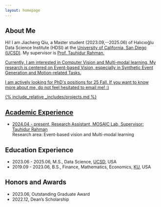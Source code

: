 ```yaml
---
layout: homepage
---
```


## About Me

Hi! I am Jiacheng Qiu, a Master student (2023.09,--2025.06) of <a href="https://datascience.ucsd.edu/"> </a> Halıcıoğlu Data Science Institute (HDSI) at the <a href="https://ucsd.edu/">University of California, San Diego (UCSD)</a>. My supervisor is <a href="https://www.tauhidurrahman.com/">Prof. Tauhidur Rahman. 

Currently, I am interested in Computer Vision and Multi-modal learning.
My research is centered on Event-based Vision, especially in Synthetic Event Generation and Motion-related Tasks. 

I am actively looking for PhD's positions for 25 Fall. If you want to know more about me, do not feel hesitated to email me!  :)



{% include_relative _includes/projects.md %}

## Academic Experience
- 2024.04 - present, Research Assistant, <a href="https://mosaic-laboratory.github.io">MOSAIC Lab, Supervisor: <a href="https://www.tauhidurrahman.com">Tauhidur Rahman</a> 
 <br>Research area: Event-based vision and Multi-modal learning

## Education Experience
- 2023.06 - 2025.06, M.S., Data Science, <a href="https://ucsd.edu/">UCSD</a>, USA
- 2019.09 - 2023.06, B.S., Finance, Mathematics, Economics, <a href="https://www.kean.edu/">KU</a>, USA

## Honors and Awards
- 2023.06, Outstanding Graduate Award
- 2022.12, Dean’s Scholarship







<head>
    <meta charset="UTF-8">
    <meta name="viewport" content="width=device-width, initial-scale=1.0">
    <title>Gallery</title>
    <style>
        .gallery {
            display: grid;
            grid-template-columns: repeat(auto-fill, minmax(150px, 1fr)); /* Adapts number of columns based on screen size */
            grid-gap: 10px; /* Spacing between items */
            padding: 10px; /* Padding around the gallery */
        }

        .gallery .item {
            display: flex;
            flex-direction: column; /* Stack image and text vertically */
            align-items: center; /* Center-align items */
        }

        .gallery img {
            width: 100%; /* Images take full width of their container */
            height: auto; /* Maintain aspect ratio */
            border-radius: 8px; /* Rounded corners (optional) */
        }

        .description {
            text-align: center; /* Center-align text */
            padding-top: 5px; /* Space between image and text */
            color: #666; /* Light grey text color, adjust as needed */
            font-size: 0.8em; /* Smaller font size for descriptions */
        }
    </style>
</head>
<body>
    <h2>Life Moments</h2>
    <div class="gallery">
        <!-- Each item in the gallery includes an image and a description -->
        <div class="item">
            <img src="assets/img/moments/birthday1.JPG" alt="25th Birthday">
            <div class="description">Birthday celebration</div>
        </div>
        <div class="item">
            <img src="assets/img/moments/birthday2.JPG" alt="25th Birthday">
            <div class="description">Another Birthday Moment</div>
        </div>

        <!-- Add more items as needed -->
    </div>
</body>
</html>




<script type="text/javascript" id="mapmyvisitors" src="//mapmyvisitors.com/map.js?d=X7CWIQc88bqFw7S812mBfiDBIeSAgT0l57AZ20awv6A&cl=ffffff&w=a"></script>
